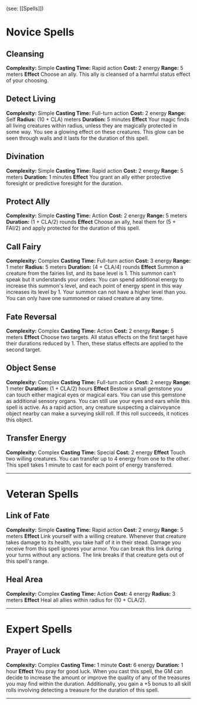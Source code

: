 (see: [[Spells]])

# Novice Spells
## Cleansing
**Complexity:** Simple
**Casting Time:** Rapid action
**Cost:** 2 energy
**Range:** 5 meters
**Effect**
	Choose an ally. This ally is cleansed of a harmful status effect of your choosing.

## Detect Living
**Complexity:** Simple
**Casting Time:** Full-turn action
**Cost:** 2 energy
**Range:** Self
**Radius:** (10 + CLA) meters
**Duration:** 5 minutes
**Effect**
    Your magic finds all living creatures within radius, unless they are magically protected in some way. You see a glowing effect on these creatures. This glow can be seen through walls and it lasts for the duration of this spell.

## Divination
**Complexity:** Simple
**Casting Time:** Rapid action
**Cost:** 2 energy
**Range:** 5 meters
**Duration:** 1 minutes
**Effect**
	You grant an ally either protective foresight or predictive foresight for the duration.

## Protect Ally
**Complexity:** Simple
**Casting Time:** Action
**Cost:** 2 energy
**Range:** 5 meters
**Duration:** (1 + CLA/2) rounds
**Effect**
	Choose an ally, heal them for (5 + FAI/2) and apply protected for the duration of this spell.

## Call Fairy
**Complexity:** Complex
**Casting Time:** Full-turn action
**Cost:** 3 energy
**Range:** 1 meter
**Radius:** 5 meters
**Duration:** (4 + CLA/4) rounds
**Effect**
	Summon a creature from the fairies list, and its base level is 1. This summon can't speak but it understands your orders. 
	You can spend additional energy to increase this summon's level, and each point of energy spent in this way increases its level by 1. Your summon can not have a higher level than you.
	You can only have one summoned or raised creature at any time. 

## Fate Reversal
**Complexity:** Complex
**Casting Time:** Action 
**Cost:** 2 energy
**Range:** 5 meters
**Effect**
	Choose two targets. 
	All status effects on the first target have their durations reduced by 1. Then, these status effects are applied to the second target.

## Object Sense
**Complexity:** Complex
**Casting Time:** Full-turn action
**Cost:** 2 energy
**Range:** 1 meter
**Duration:** (1 + CLA/2) hours
**Effect**
	Bestow a small gemstone you can touch either magical eyes or magical ears. You can use this gemstone as additional sensory organs. You can still use your eyes and ears while this spell is active.
	As a rapid action, any creature suspecting a clairvoyance object nearby can make a surveying skill roll. If this roll succeeds, it notices this object.

## Transfer Energy
**Complexity:** Complex
**Casting Time:** Special
**Cost:** 2 energy
**Effect**
	Touch two willing creatures. You can transfer up to 4 energy from one to the other. This spell takes 1 minute to cast for each point of energy transferred.

---
# Veteran Spells
## Link of Fate
**Complexity:** Simple
**Casting Time:** Rapid action
**Cost:** 2 energy
**Range:** 5 meters
**Effect**
	Link yourself with a willing creature. Whenever that creature takes damage to its health, you take half of it in their stead. Damage you receive from this spell ignores your armor.
	You can break this link during your turns without any actions. The link breaks if that creature gets out of this spell's range.

## Heal Area
**Complexity:** Complex
**Casting Time:** Action 
**Cost:** 4 energy
**Radius:** 3 meters
**Effect**
	Heal all allies within radius for (10 + CLA/2). 

---
# Expert Spells
## Prayer of Luck
**Complexity:** Complex
**Casting Time:** 1 minute
**Cost:** 6 energy
**Duration:** 1 hour
**Effect**
	You pray for good luck​. When you cast this spell, the GM can decide to increase the amount or improve the quality of any of the treasures you may find within the duration. 
	Additionally, you gain a +5 bonus to all skill rolls involving detecting a treasure for the duration of this spell. 

---